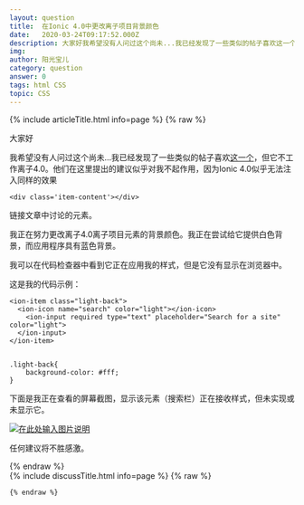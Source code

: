 ```yaml
---
layout: question
title:  在Ionic 4.0中更改离子项目背景颜色
date:   2020-03-24T09:17:52.000Z
description: 大家好我希望没有人问过这个尚未...我已经发现了一些类似的帖子喜欢这一个，但它不工作离子4.0。他们在这里提出的建议似乎对我不起作用，因为Ionic ...
img: 
author: 阳光宝儿
category: question
answer: 0
tags: html CSS
topic: CSS
---
```

<div class="article-root">
  <div class="article">
    {% include articleTitle.html info=page %}
    {% raw %}
    <div class="article-content"><p><font style="vertical-align: inherit;"><font style="vertical-align: inherit;">大家好</font></font></p>

<p><font style="vertical-align: inherit;"><font style="vertical-align: inherit;">我希望没有人问过这个尚未...我已经发现了一些类似的帖子喜欢</font></font><a href="https://stackoverflow.com/questions/31772742/changing-background-color-of-ionic-ion-item-in-css"><font style="vertical-align: inherit;"><font style="vertical-align: inherit;">这一个</font></font></a><font style="vertical-align: inherit;"><font style="vertical-align: inherit;">，但它不工作离子4.0。</font><font style="vertical-align: inherit;">他们在这里提出的建议似乎对我不起作用，因为Ionic 4.0似乎无法注入同样的效果</font></font></p>

<pre><code>&lt;div class='item-content'&gt;&lt;/div&gt;
</code></pre>

<p><font style="vertical-align: inherit;"><font style="vertical-align: inherit;">链接文章中讨论的元素。</font></font></p>

<p><font style="vertical-align: inherit;"><font style="vertical-align: inherit;">我正在努力更改离子4.0离子项目元素的背景颜色。</font><font style="vertical-align: inherit;">我正在尝试给它提供白色背景，而应用程序具有蓝色背景。</font></font></p>

<p><font style="vertical-align: inherit;"><font style="vertical-align: inherit;">我可以在代码检查器中看到它正在应用我的样式，但是它没有显示在浏览器中。</font></font></p>

<p><font style="vertical-align: inherit;"><font style="vertical-align: inherit;">这是我的代码示例：</font></font></p>

<pre><code>&lt;ion-item class="light-back"&gt;<font></font>
  &lt;ion-icon name="search" color="light"&gt;&lt;/ion-icon&gt;<font></font>
    &lt;ion-input required type="text" placeholder="Search for a site" color="light"&gt;<font></font>
  &lt;/ion-input&gt;<font></font>
&lt;/ion-item&gt;<font></font>
<font></font>
<font></font>
.light-back{<font></font>
    background-color: #fff;<font></font>
}<font></font>
</code></pre>

<p><font style="vertical-align: inherit;"><font style="vertical-align: inherit;">下面是我正在查看的屏幕截图，显示该元素（搜索栏）正在接收样式，但未实现或未显示它。</font></font></p>

<p><a href="https://www.samyoc.com//uploads/users/26229/images/thumbnails/1585041345499.png" data-src="https://www.samyoc.com//uploads/users/26229/images/1585041345499.png" rel="noreferrer"><img src="https://i.stack.imgur.com/mO9EI.png" alt="在此处输入图片说明"></a></p>

<p><font style="vertical-align: inherit;"><font style="vertical-align: inherit;">任何建议将不胜感激。</font></font></p></div>
    {% endraw %}
  </div>

  <div class="discuss-wrapper">
    {% include discussTitle.html info=page %}
    {% raw %}
    
    {% endraw %}
  </div>
<div>
